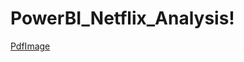 # PowerBI_Netflix_Analysis!

[PdfImage](https://github.com/user-attachments/assets/961ca8c2-e9bd-41b3-bf98-77015bf30b34)
